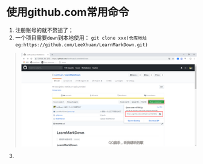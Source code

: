 使用github.com常用命令
=======
1. 注册账号的就不赘述了；
2. 一个项目需要`down`到本地使用： `git clone xxx(仓库地址eg:https://github.com/LeeXhuan/LearnMarkDown.git)`
>
>![](https://github.com/LeeXhuan/LearnMarkDown/blob/master/LearnMarkDown/git_study/img/20181128210700.png)
3. 
